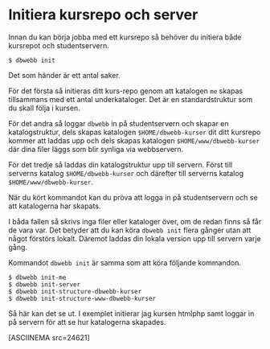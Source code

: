 Initiera kursrepo och server
==================================

Innan du kan börja jobba med ett kursrepo så behöver du initiera både kursrepot och studentservern.

```text
$ dbwebb init
```

Det som händer är ett antal saker. 

För det första så initieras ditt kurs-repo genom att katalogen `me` skapas tillsammans med ett antal underkataloger. Det är en standardstruktur som du skall följa i kursen.

För det andra så loggar `dbwebb` in på studentservern och skapar en katalogstruktur, dels skapas katalogen `$HOME/dbwebb-kurser` dit ditt kursrepo kommer att laddas upp och dels skapas katalogen `$HOME/www/dbwebb-kurser` där dina filer läggs som blir synliga via webbservern.

För det tredje så laddas din katalogstruktur upp till servern. Först till serverns katalog `$HOME/dbwebb-kurser` och därefter till serverns katalog `$HOME/www/dbwebb-kurser`.

När du kört kommandot kan du pröva att logga in på studentservern och se att katalogerna har skapats.

I båda fallen så skrivs inga filer eller kataloger över, om de redan finns så får de vara var. Det betyder att du kan köra `dbwebb init` flera gånger utan att något förstörs lokalt. Däremot laddas din lokala version upp till servern varje gång.

Kommandot `dbwebb init` är samma som att köra följande kommandon.

```text
$ dbwebb init-me
$ dbwebb init-server
$ dbwebb init-structure-dbwebb-kurser
$ dbwebb init-structure-www-dbwebb-kurser
```

Så här kan det se ut. I exemplet initierar jag kursen htmlphp samt loggar in på servern för att se hur katalogerna skapades.

[ASCIINEMA src=24621]
